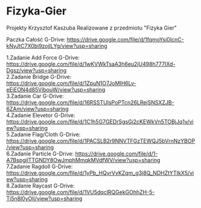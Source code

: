 # Fizyka-Gier
Projekty  Krzysztof Kaszuba 
Realizowane z przedmiotu "Fizyka Gier"</br>

Paczka Całość        G-Drive: https://drive.google.com/file/d/1fqmoYsj0IcnC-kNyJtC7X0bi9zojlLYg/view?usp=sharing </br>

1.Zadanie Add Force  G-Drive: https://drive.google.com/file/d/1wKVWkTsaA3h6eu2jU498h777IXd-Dgsz/view?usp=sharing </br> 
2.Zadanie Bridge     G-Drive: https://drive.google.com/file/d/1ZpuN1O7JoMIH6Lv-eEjEON4d85VibouW/view?usp=sharing </br>
3.Zadanie  Car       G-Drive: https://drive.google.com/file/d/16RSSTUIsPoPTcn26LRejSNSXZJB-6ZAm/view?usp=sharing </br>
4.Zadanie Elevetor   G-Drive: https://drive.google.com/file/d/1C1h5G7GEDrSgsGi2cKEWkVn5TOBjJq1v/view?usp=sharing </br>
5.Zadanie Flag/Cloth G-Drive: https://drive.google.com/file/d/1PACSLB2r9NNVTFGzTEWQJ5bVrnNzYBOP/view?usp=sharing </br>
6.Zadanie Particle   G-Drive: https://drive.google.com/file/d/1-A7BspgilTTGNDY8OwJmphMmqkMVdfWV/view?usp=sharing </br> 
7.Zadanie Ragdoll    G-Drive: https://drive.google.com/file/d/1yPb_HQyrVvKZqm_g3j8Q_NDHZtYTIkX5/view?usp=sharing </br>
8.Zadanie Raycast    G-Drive: https://drive.google.com/file/d/1VU5dqclRQGekGOhhZH-5-Ti5n8l0yOIj/view?usp=sharing </br>
